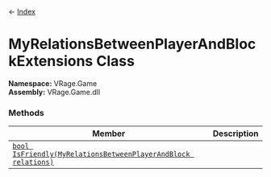 ← [Index](index.md)
# MyRelationsBetweenPlayerAndBlockExtensions Class
**Namespace:** VRage.Game  
**Assembly:** VRage.Game.dll  
### Methods
|Member|Description|
|---|---|
|[`bool IsFriendly(MyRelationsBetweenPlayerAndBlock relations)`](VRage.Game.IsFriendly)||
